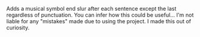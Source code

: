 Adds a musical symbol end slur after each sentence except the last regardless of punctuation. 
You can infer how this could be useful... I'm not liable for any "mistakes" made due to using the project. 
I made this out of curiosity.
